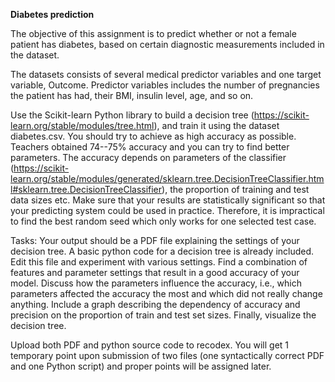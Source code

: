 **Diabetes prediction**

The objective of this assignment is to predict whether or not a female patient has diabetes, based on certain diagnostic measurements included in the dataset.

The datasets consists of several medical predictor variables and one target variable, Outcome. Predictor variables includes the number of pregnancies the patient has had, their BMI, insulin level, age, and so on.

Use the Scikit-learn Python library to build a decision tree (https://scikit-learn.org/stable/modules/tree.html), and train it using the dataset diabetes.csv. You should try to achieve as high accuracy as possible. Teachers obtained 74--75% accuracy and you can try to find better parameters. The accuracy depends on parameters of the classifier (https://scikit-learn.org/stable/modules/generated/sklearn.tree.DecisionTreeClassifier.html#sklearn.tree.DecisionTreeClassifier), the proportion of training and test data sizes etc. Make sure that your results are statistically significant so that your predicting system could be used in practice. Therefore, it is impractical to find the best random seed which only works for one selected test case.


Tasks: Your output should be a PDF file explaining the settings of your decision tree. A basic python code for a decision tree is already included. Edit this file and experiment with various settings. Find a combination of features and parameter settings that result in a good accuracy of your model. Discuss how the parameters influence the accuracy, i.e., which parameters affected the accuracy the most and which did not really change anything. Include a graph describing the dependency of accuracy and precision on the proportion of train and test set sizes. Finally, visualize the decision tree.

Upload both PDF and python source code to recodex. You will get 1 temporary point upon submission of two files (one syntactically correct PDF and one Python script) and proper points will be assigned later.
